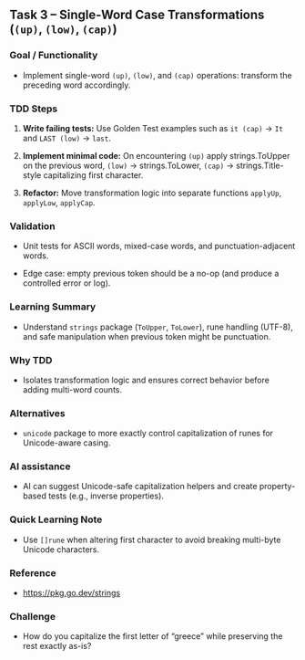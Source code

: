 ## **Task 3 – Single-Word Case Transformations (`(up)`, `(low)`, `(cap)`)**

### **Goal / Functionality**

- Implement single-word `(up)`, `(low)`, and `(cap)` operations: transform the preceding word accordingly.

### **TDD Steps**

1. **Write failing tests:** Use Golden Test examples such as `it (cap)` → `It` and `LAST (low)` → `last`.

2. **Implement minimal code:** On encountering `(up)` apply strings.ToUpper on the previous word, `(low)` → strings.ToLower, `(cap)` → strings.Title-style capitalizing first character.

3. **Refactor:** Move transformation logic into separate functions `applyUp`, `applyLow`, `applyCap`.

### **Validation**

- Unit tests for ASCII words, mixed-case words, and punctuation-adjacent words.

- Edge case: empty previous token should be a no-op (and produce a controlled error or log).

### **Learning Summary**

- Understand `strings` package (`ToUpper`, `ToLower`), rune handling (UTF-8), and safe manipulation when previous token might be punctuation.

### **Why TDD**

- Isolates transformation logic and ensures correct behavior before adding multi-word counts.

### **Alternatives**

- `unicode` package to more exactly control capitalization of runes for Unicode-aware casing.

### **AI assistance**

- AI can suggest Unicode-safe capitalization helpers and create property-based tests (e.g., inverse properties).

### **Quick Learning Note**

- Use `[]rune` when altering first character to avoid breaking multi-byte Unicode characters.

### **Reference**

- https://pkg.go.dev/strings

### **Challenge**

- How do you capitalize the first letter of “greece” while preserving the rest exactly as-is?